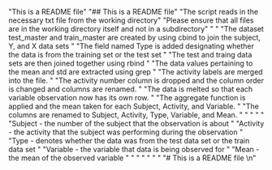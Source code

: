 "This is a README file" 
"## This is a README file" 
"The script reads in the necessary txt file from the working directory" 
"Please ensure that all files are in the working directory itself and not in a subdirectory" 
"   " 
"The dataset test_master and train_master are created by using cbind to join the subject, Y, and X data sets " 
"The field named Type is added designating whether the data is from the training set or the test set " 
"The test and traing data sets are then joined together using rbind " 
"The data values pertaining to the mean and std are extracted using grep " 
"The activity labels are merged into the file. " 
"The activity number column is dropped and the column order is changed and columns are renamed. " 
"The data is melted so that each variable observation now has its own row. " 
"The aggregate function is applied and the mean taken for each Subject, Activity, and Variable. " 
"The columns are renamed to Subject, Activity, Type, Variable, and Mean. " 
"    " 
"    " 
"Subject - the number of the subject that the observation is about " 
"Activity - the activity that the subject was performing during the observation " 
"Type - denotes whether the data was from the test data set or the train data set " 
"Variable - the variable that data is being observed for " 
"Mean - the mean of the observed variable " 
"    " 
"    " 
"    " 
"# This is a README file \n" 
